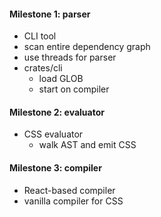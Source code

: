 #### Milestone 1: parser

- CLI tool
- scan entire dependency graph
- use threads for parser
- crates/cli
  - load GLOB
  - start on compiler

#### Milestone 2: evaluator

- CSS evaluator
  - walk AST and emit CSS

#### Milestone 3: compiler

- React-based compiler
- vanilla compiler for CSS
